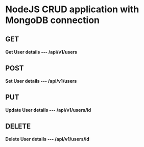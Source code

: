 # NodeJS CRUD application with MongoDB connection

## GET

#### Get User details --- /api/v1/users

## POST

#### Set User details --- /api/v1/users

## PUT

#### Update User details --- /api/v1/users/id

## DELETE

#### Delete User details --- /api/v1/users/id
